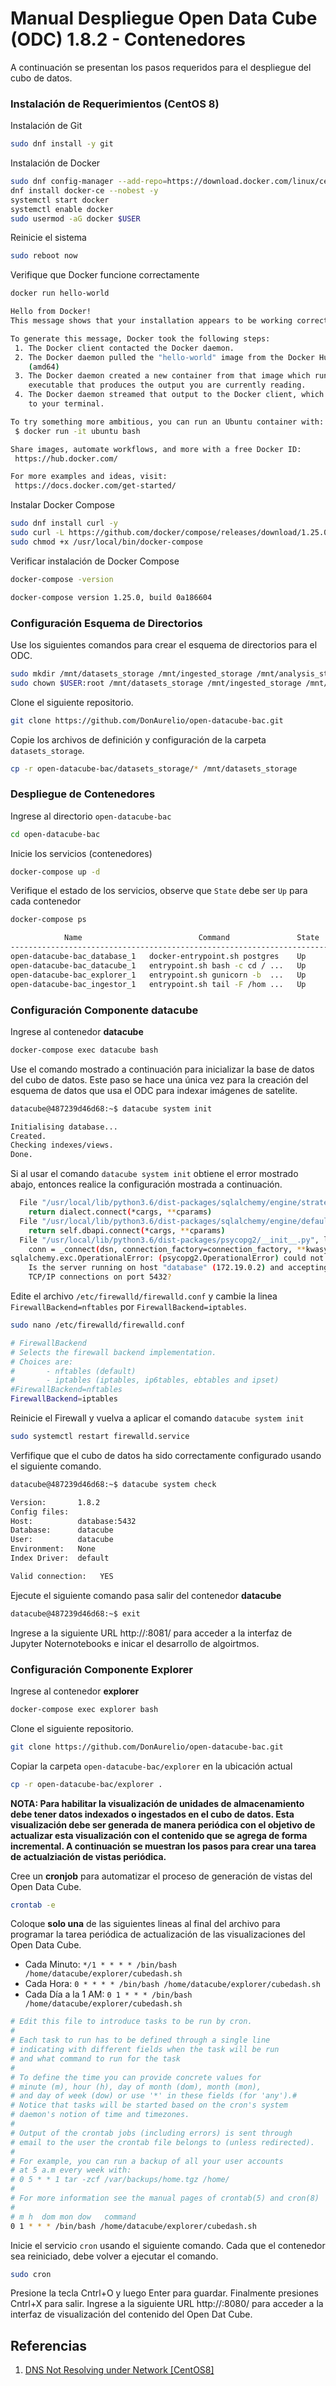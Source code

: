 # Manual Despliegue Open Data Cube (ODC) 1.8.2 - Contenedores

A continuación se presentan los pasos requeridos para el despliegue del cubo de datos.

### Instalación de Requerimientos (CentOS 8)

Instalación de Git

```sh 
sudo dnf install -y git
```

Instalación de Docker

```sh 
sudo dnf config-manager --add-repo=https://download.docker.com/linux/centos/docker-ce.repo
dnf install docker-ce --nobest -y
systemctl start docker
systemctl enable docker
sudo usermod -aG docker $USER
```

Reinicie el sistema

```sh 
sudo reboot now
```

Verifique que Docker funcione correctamente

```sh 
docker run hello-world

Hello from Docker!
This message shows that your installation appears to be working correctly.

To generate this message, Docker took the following steps:
 1. The Docker client contacted the Docker daemon.
 2. The Docker daemon pulled the "hello-world" image from the Docker Hub.
    (amd64)
 3. The Docker daemon created a new container from that image which runs the
    executable that produces the output you are currently reading.
 4. The Docker daemon streamed that output to the Docker client, which sent it
    to your terminal.

To try something more ambitious, you can run an Ubuntu container with:
 $ docker run -it ubuntu bash

Share images, automate workflows, and more with a free Docker ID:
 https://hub.docker.com/

For more examples and ideas, visit:
 https://docs.docker.com/get-started/
```

Instalar Docker Compose

```sh 
sudo dnf install curl -y
sudo curl -L https://github.com/docker/compose/releases/download/1.25.0/docker-compose-`uname -s`-`uname -m` -o /usr/local/bin/docker-compose
sudo chmod +x /usr/local/bin/docker-compose
```

Verificar instalación de Docker Compose 

```sh 
docker-compose -version 

docker-compose version 1.25.0, build 0a186604
```

### Configuración Esquema de Directorios

Use los siguientes comandos para crear el esquema de directorios para el ODC.

```sh 
sudo mkdir /mnt/datasets_storage /mnt/ingested_storage /mnt/analysis_storage /mnt/database_storage
sudo chown $USER:root /mnt/datasets_storage /mnt/ingested_storage /mnt/analysis_storage /mnt/database_storage
```

Clone el siguiente repositorio.

```sh 
git clone https://github.com/DonAurelio/open-datacube-bac.git
```

Copie los archivos de definición y configuración de la carpeta `datasets_storage`.

```sh 
cp -r open-datacube-bac/datasets_storage/* /mnt/datasets_storage
```

### Despliegue de Contenedores

Ingrese al directorio `open-datacube-bac`

```sh 
cd open-datacube-bac
```

Inicie los servicios (contenedores)

```sh
docker-compose up -d 
```

Verifique el estado de los servicios, observe que `State` debe ser `Up` para cada contenedor

```sh
docker-compose ps

            Name                          Command               State                      Ports                    
--------------------------------------------------------------------------------------------------------------------
open-datacube-bac_database_1   docker-entrypoint.sh postgres    Up      5432/tcp                                    
open-datacube-bac_datacube_1   entrypoint.sh bash -c cd / ...   Up      0.0.0.0:2222->22/tcp, 0.0.0.0:8081->8081/tcp
open-datacube-bac_explorer_1   entrypoint.sh gunicorn -b  ...   Up      0.0.0.0:2220->22/tcp, 0.0.0.0:8080->8080/tcp
open-datacube-bac_ingestor_1   entrypoint.sh tail -F /hom ...   Up      0.0.0.0:2221->22/tcp  
```

### Configuración Componente datacube

Ingrese al contenedor **datacube**

```sh
docker-compose exec datacube bash
```

Use el comando mostrado a continuación para inicializar la base de datos del cubo de datos. Este paso se hace una única vez para la creación del esquema de datos que usa el ODC para indexar imágenes de satelite. 

```sh 
datacube@487239d46d68:~$ datacube system init

Initialising database...
Created.
Checking indexes/views.
Done.
```

Si al usar el comando `datacube system init` obtiene el error mostrado abajo, entonces realice la configuración mostrada a continuación.

```sh 
  File "/usr/local/lib/python3.6/dist-packages/sqlalchemy/engine/strategies.py", line 114, in connect
    return dialect.connect(*cargs, **cparams)
  File "/usr/local/lib/python3.6/dist-packages/sqlalchemy/engine/default.py", line 493, in connect
    return self.dbapi.connect(*cargs, **cparams)
  File "/usr/local/lib/python3.6/dist-packages/psycopg2/__init__.py", line 127, in connect
    conn = _connect(dsn, connection_factory=connection_factory, **kwasync)
sqlalchemy.exc.OperationalError: (psycopg2.OperationalError) could not connect to server: No route to host
	Is the server running on host "database" (172.19.0.2) and accepting
	TCP/IP connections on port 5432?
```

Edite el archivo `/etc/firewalld/firewalld.conf`  y cambie la linea `FirewallBackend=nftables` por `FirewallBackend=iptables`.

```sh 
sudo nano /etc/firewalld/firewalld.conf

# FirewallBackend
# Selects the firewall backend implementation.
# Choices are:
#       - nftables (default)
#       - iptables (iptables, ip6tables, ebtables and ipset)
#FirewallBackend=nftables
FirewallBackend=iptables
```

Reinicie el Firewall y vuelva a aplicar el comando `datacube system init`

```sh 
sudo systemctl restart firewalld.service
```

Verfifique que el cubo de datos ha sido correctamente configurado usando el siguiente comando.

```sh 
datacube@487239d46d68:~$ datacube system check

Version:       1.8.2
Config files:  
Host:          database:5432
Database:      datacube
User:          datacube
Environment:   None
Index Driver:  default

Valid connection:	YES
```

Ejecute el siguiente comando pasa salir del contenedor **datacube**

```sh 
datacube@487239d46d68:~$ exit
```

Ingrese a la siguiente URL http://<ip-cube-server>:8081/ para acceder a la interfaz de Jupyter Noternotebooks e inicar el desarrollo de algoirtmos.


### Configuración Componente Explorer

Ingrese al contenedor **explorer**

```sh
docker-compose exec explorer bash
```

Clone el siguiente repositorio.

```sh 
git clone https://github.com/DonAurelio/open-datacube-bac.git
```

Copiar la carpeta `open-datacube-bac/explorer` en la ubicación actual 

```sh
cp -r open-datacube-bac/explorer .
```

**NOTA: Para habilitar la visualización de unidades de almacenamiento debe tener datos indexados o ingestados en el cubo de datos. Esta visualización debe ser generada de manera periódica con el objetivo de actualizar esta visualización con el contenido que se agrega de forma incremental. A continuación se muestran los pasos para crear una tarea de actualziación de vistas periódica.** 

Cree un **cronjob** para automatizar el proceso de generación de vistas del Open Data Cube.

```sh
crontab -e
```

Coloque **solo una** de las siguientes lineas al final del archivo para programar la tarea periódica de actualización de las visualizaciones del Open Data Cube.

* Cada Minuto: `*/1 * * * * /bin/bash /home/datacube/explorer/cubedash.sh`
* Cada Hora: `0 * * * * /bin/bash /home/datacube/explorer/cubedash.sh`
* Cada Día a la 1 AM: `0 1 * * * /bin/bash /home/datacube/explorer/cubedash.sh` 

```sh 
# Edit this file to introduce tasks to be run by cron.
# 
# Each task to run has to be defined through a single line
# indicating with different fields when the task will be run
# and what command to run for the task
# 
# To define the time you can provide concrete values for
# minute (m), hour (h), day of month (dom), month (mon),
# and day of week (dow) or use '*' in these fields (for 'any').# 
# Notice that tasks will be started based on the cron's system
# daemon's notion of time and timezones.
# 
# Output of the crontab jobs (including errors) is sent through
# email to the user the crontab file belongs to (unless redirected).
# 
# For example, you can run a backup of all your user accounts
# at 5 a.m every week with:
# 0 5 * * 1 tar -zcf /var/backups/home.tgz /home/
# 
# For more information see the manual pages of crontab(5) and cron(8)
# 
# m h  dom mon dow   command
0 1 * * * /bin/bash /home/datacube/explorer/cubedash.sh
```

Inicie el servicio `cron` usando el siguiente comando. Cada que el contenedor sea reiniciado, debe volver a ejecutar el comando. 

```sh 
sudo cron 
```

Presione la tecla Cntrl+O y luego Enter para guardar. Finalmente presiones Cntrl+X para salir. Ingrese a la siguiente URL http://<ip-cube-server>:8080/ para acceder a la interfaz de visualización del contenido del Open Dat Cube.

## Referencias 

1. [DNS Not Resolving under Network [CentOS8]](https://github.com/docker/for-linux/issues/957)
